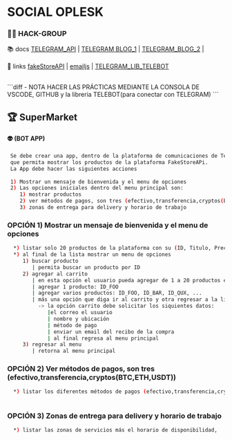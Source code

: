 # SOCIAL OPLESK
### 🏴‍☠️ HACK-GROUP

📚 docs [TELEGRAM_API](https://core.telegram.org/bots/samples) | [TELEGRAM BLOG_1](https://codingwithmanny.medium.com/building-a-telegram-bot-with-nodejs-46660f05b42f) | [TELEGRAM_BLOG_2](https://tecnonucleous.com/creacion-de-bots-de-telegram-en-nodejs/) | 
<br/>
<br/>
🔗 links [fakeStoreAPI](https://fakestoreapi.com/) | [emailjs](https://www.emailjs.com/) | [TELEGRAM_LIB_TELEBOT](https://github.com/mullwar/telebot)



<br/>
```diff
- NOTA HACER LAS PRÁCTICAS MEDIANTE LA CONSOLA DE VSCODE, GITHUB y la libreria TELEBOT(para conectar con TELEGRAM)
```


## 🏆 SuperMarket

#### 👽 (BOT APP)
```sh
 Se debe crear una app, dentro de la plataforma de comunicaciones de Telegram, 
 que permita mostrar los productos de la plataforma FakeStoreAPi.
 La App debe hacer las siguientes acciones
 
 1) Mostrar un mensaje de bienvenida y el menu de opciones
 2) Las opciones iniciales dentro del menu principal son:
    1) mostrar productos
    2) ver métodos de pagos, son tres (efectivo,transferencia,cryptos(BTC,ETH,USDT))
    3) zonas de entrega para delivery y horario de trabajo
``` 

### OPCIÓN 1) Mostrar un mensaje de bienvenida y el menu de opciones
```sh
  *) listar solo 20 productos de la plataforma con su (ID, Titulo, Precio);
  *) al final de la lista mostrar un menu de opciones
     1) buscar producto
        | permita buscar un producto por ID
     2) agregar al carrito
        | en esta opción el usuario pueda agregar de 1 a 20 productos ejemplo
        | agregar 1 producto: ID_FOO
        | agregar varios productos: ID_FOO, ID_BAR, ID_QUX, ...
        | más una opción que diga ir al carrito y otra regresar a la lista de productos
          -> la opción carrito debe solicitar los siquientes datos: 
             |el correo el usuario
             | nombre y ubicación
             | método de pago
             | enviar un email del recibo de la compra
             | al final regresa al menu principal
     3) regresar al menu
        | retorna al menu principal
```


### OPCIÓN 2) Ver métodos de pagos, son tres (efectivo,transferencia,cryptos(BTC,ETH,USDT))
```sh
  *) listar los diferentes métodos de pagos (efectivo,transferencia,cryptos(BTC,ETH,USDT))
  
```

### OPCIÓN 3) Zonas de entrega para delivery y horario de trabajo
```sh
  *) listar las zonas de servicios más el horario de disponibilidad,
  
```


